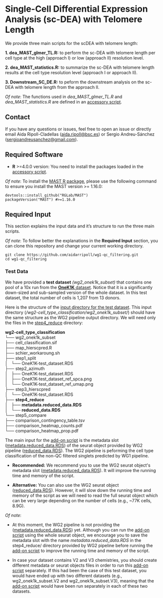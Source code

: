 # Single-Cell Differential Expression Analysis (sc-DEA) with Telomere Length
We provide three main scripts for the scDEA with telomere length: 

**1. dea_MAST_glmer_TL.R:** to perform the sc-DEA with telomere length per cell type at the high (approach I) or low (approach II) resolution level. 

**2. dea_MAST_statistics.R:** to summarize the sc-DEA with telomere length results at the cell type resolution level (approach I or approach II). 

**3. Downstream_SC_DE.R:** to peform the downstream analysis on the sc-DEA with telomere length from the approach II.

*Of note*: The functions used in *dea_MAST_glmer_TL.R* and *dea_MAST_statistics.R* are defined in an [accessory script](scripts/accessory_functions.R).

## Contact
If you have any questions or issues, feel free to open an issue or directly email Aida Ripoll-Cladellas (aida.ripoll@bsc.es) or Sergio Andreu-Sánchez (sergioandreusanchez@gmail.com). 


## Required Software
* **R** >=4.0.0 version: You need to install the packages loaded in the [accessory script](scripts/accessory_functions.R).

*Of note*: To install the [MAST R package](https://genomebiology.biomedcentral.com/articles/10.1186/s13059-015-0844-5), please use the following command to ensure you install the MAST version >= 1.16.0: 

``` 
devtools::install_github("RGLab/MAST")
packageVersion("MAST") #>=1.16.0
```

## Required Input
This section explains the input data and it’s structure to run the three main scripts.

*Of note*: To follow better the explanations in the **Required Input** section, you can clone this repository and change your current working directory.   

```
git clone https://github.com/aidarripoll/wg1-qc_filtering.git  
cd wg1-qc_filtering
```

### Test Data
We have provided a **test dataset** *(wg2_onek1k_subset)* that contains one pool of a 10x run from the [**OneK1K** dataset](https://genomebiology.biomedcentral.com/articles/10.1186/s13059-021-02293-3). Notice that it is a significantly down-sized and sub-sampled version of the whole dataset. In this test dataset, the total number of cells is 1,207 from 13 donors.

Here is the structure of the [input directory for the test dataset](/wg2-cell_type_classification/wg2_onek1k_subset/). This input directory (*/wg2-cell_type_classification/wg2_onek1k_subset/*) should have the same structure as the WG2 pipeline output directory. We will need only the files in the [step4_reduce](/wg2-cell_type_classification/wg2_onek1k_subset/step4_reduce/) directory:

**wg2-cell_type_classification**    
└── wg2_onek1k_subset  
    ├── cell_classification.sif  
    ├── map_hierscpred.R  
    ├── schier_workaroung.sh  
    ├── step1_split  
    │   └── OneK1K-test_dataset.RDS  
    ├── step2_azimuth  
    │   ├── OneK1K-test_dataset.RDS  
    │   ├── OneK1K-test_dataset_ref_spca.png  
    │   └── OneK1K-test_dataset_ref_umap.png  
    ├── step3_hierscpred  
    │   └── OneK1K-test_dataset.RDS  
    ├── **step4_reduce**   
    │   ├── **metadata.reduced_data.RDS**    
    │   └── **reduced_data.RDS**    
    └── step5_compare  
        ├── comparison_contingency_table.tsv  
        ├── comparison_heatmap_counts.pdf  
        └── comparison_heatmap_prop.pdf  
        
The main input for the [add-on script](QC_statistics.R) is the metadata slot ([metadata.reduced_data.RDS](/wg2-cell_type_classification/wg2_onek1k_subset/step4_reduce/metadata.reduced_data.RDS)) of the seurat object provided by WG2 pipeline ([reduced_data.RDS](/wg2-cell_type_classification/wg2_onek1k_subset/step4_reduce/reduced_data.RDS)). The WG2 pipeline is peforming the cell type classification of the non-QC filtered singlets predicted by WG1 pipeline.

* **Recommended:** We recommend you to use the WG2 seurat object's metadata slot ([metadata.reduced_data.RDS](/wg2-cell_type_classification/wg2_onek1k_subset/step4_reduce/metadata.reduced_data.RDS)). It will improve the running time and memory of the script. 

* **Alternative:** You can also use the WG2 seurat object ([reduced_data.RDS](/wg2-cell_type_classification/wg2_onek1k_subset/step4_reduce/reduced_data.RDS)). However, it will slow down the running time and memory of the script as we will need to read the full seurat object which can be very large depending on the number of cells (e.g., ~77K cells, 8.9G). 

*Of note*: 
* At this moment, the WG2 pipeline is not providing the ([metadata.reduced_data.RDS](/wg2-cell_type_classification/wg2_onek1k_subset/step4_reduce/metadata.reduced_data.RDS)) yet. Although you can run the [add-on script](QC_statistics.R) using the whole seurat object, we encourage you to save the metadata slot with the name *metadata.reduced_data.RDS* in the step4_reduce/ directory provided by WG2 pipeline before running the [add-on script](QC_statistics.R) to improve the running time and memory of the script. 

* In case your dataset contains V2 and V3 chemistries, you should create different metadata or seurat objects files in order to run this [add-on script](QC_statistics.R) separately. If this had been the case of this test dataset, you would have ended up with two different datasets (e.g., wg2_onek1k_subset.V2 and wg2_onek1k_subset.V3), meaning that the [add-on script](QC_statistics.R) would have been run separately in each of these two datasets.

